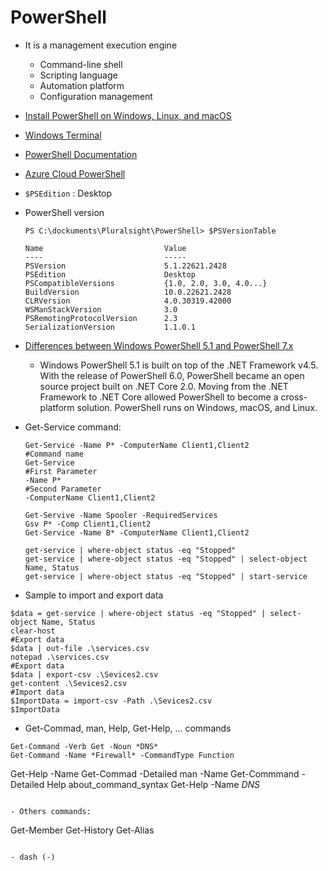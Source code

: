 # PowerShell
- It is a management execution engine
  - Command-line shell
  - Scripting language
  - Automation platform
  - Configuration management
- [Install PowerShell on Windows, Linux, and macOS](https://learn.microsoft.com/en-us/powershell/scripting/install/installing-powershell?view=powershell-7.3)
- [Windows Terminal](https://learn.microsoft.com/en-us/windows/terminal/)
- [PowerShell Documentation](https://learn.microsoft.com/nb-no/powershell/)
- [Azure Cloud PowerShell](https://learn.microsoft.com/en-us/azure/cloud-shell/overview)
- ``` $PSEdition ``` : Desktop
- PowerShell version
	```
	PS C:\dockuments\Pluralsight\PowerShell> $PSVersionTable

	Name                           Value
	----                           -----
	PSVersion                      5.1.22621.2428
	PSEdition                      Desktop
	PSCompatibleVersions           {1.0, 2.0, 3.0, 4.0...}
	BuildVersion                   10.0.22621.2428
	CLRVersion                     4.0.30319.42000
	WSManStackVersion              3.0
	PSRemotingProtocolVersion      2.3
	SerializationVersion           1.1.0.1
	```
- [Differences between Windows PowerShell 5.1 and PowerShell 7.x](https://learn.microsoft.com/en-us/powershell/scripting/whats-new/differences-from-windows-powershell?view=powershell-7.3)
  - Windows PowerShell 5.1 is built on top of the .NET Framework v4.5. With the release of PowerShell 6.0, PowerShell became an open source project built on .NET Core 2.0. Moving from the .NET Framework to .NET Core allowed PowerShell to become a cross-platform solution. PowerShell runs on Windows, macOS, and Linux.
- Get-Service command:
	```
	Get-Service -Name P* -ComputerName Client1,Client2
	#Command name
	Get-Service 
	#First Parameter
	-Name P* 
	#Second Parameter
	-ComputerName Client1,Client2

	Get-Servive -Name Spooler -RequiredServices
	Gsv P* -Comp Client1,Client2
	Get-Service -Name B* -ComputerName Client1,Client2

	get-service | where-object status -eq "Stopped" 
	get-service | where-object status -eq "Stopped" | select-object Name, Status
	get-service | where-object status -eq "Stopped" | start-service
	```

- Sample to import and export data
```
$data = get-service | where-object status -eq "Stopped" | select-object Name, Status
clear-host
#Export data
$data | out-file .\services.csv				
notepad .\services.csv
#Export data
$data | export-csv .\Sevices2.csv
get-content .\Sevices2.csv
#Import data
$ImportData = import-csv -Path .\Sevices2.csv
$ImportData
```

- Get-Commad, man, Help, Get-Help, ... commands
```
Get-Command -Verb Get -Noun *DNS*
Get-Command -Name *Firewall* -CommandType Function
```
Get-Help -Name Get-Commad -Detailed
man -Name Get-Commmand -Detailed
Help about_command_syntax
Get-Help -Name *DNS*
```

- Others commands:
```
Get-Member
Get-History
Get-Alias
```

- dash (-)